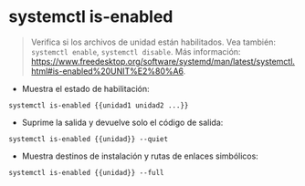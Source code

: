# systemctl is-enabled

> Verifica si los archivos de unidad están habilitados.
> Vea también: `systemctl enable`, `systemctl disable`.
> Más información: <https://www.freedesktop.org/software/systemd/man/latest/systemctl.html#is-enabled%20UNIT%E2%80%A6>.

- Muestra el estado de habilitación:

`systemctl is-enabled {{unidad1 unidad2 ...}}`

- Suprime la salida y devuelve solo el código de salida:

`systemctl is-enabled {{unidad}} --quiet`

- Muestra destinos de instalación y rutas de enlaces simbólicos:

`systemctl is-enabled {{unidad}} --full`
